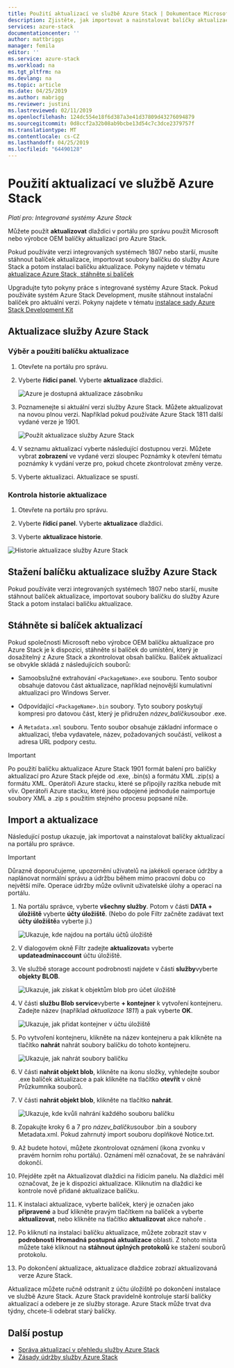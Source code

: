 ```yaml
---
title: Použití aktualizací ve službě Azure Stack | Dokumentace Microsoftu
description: Zjistěte, jak importovat a nainstalovat balíčky aktualizací společnosti Microsoft pro systém Azure Stack integrované.
services: azure-stack
documentationcenter: ''
author: mattbriggs
manager: femila
editor: ''
ms.service: azure-stack
ms.workload: na
ms.tgt_pltfrm: na
ms.devlang: na
ms.topic: article
ms.date: 04/25/2019
ms.author: mabrigg
ms.reviewer: justini
ms.lastreviewed: 02/11/2019
ms.openlocfilehash: 124dc554e18f6d387a3e41d37809d43276094879
ms.sourcegitcommit: 0d8ccf2a32b08ab9bcbe13d54c7c3dce2379757f
ms.translationtype: MT
ms.contentlocale: cs-CZ
ms.lasthandoff: 04/25/2019
ms.locfileid: "64490128"
---
```

# <a name="apply-updates-in-azure-stack"></a>Použití aktualizací ve službě Azure Stack

*Platí pro: Integrované systémy Azure Stack*

Můžete použít **aktualizovat** dlaždici v portálu pro správu použít Microsoft nebo výrobce OEM balíčky aktualizací pro Azure Stack.

Pokud používáte verzi integrovaných systémech 1807 nebo starší, musíte stáhnout balíček aktualizace, importovat soubory balíčku do služby Azure Stack a potom instalaci balíčku aktualizace. Pokyny najdete v tématu [aktualizace Azure Stack, stáhněte si balíček](#update-azure-stack-by-downloading-the-package)

Upgradujte tyto pokyny práce s integrované systémy Azure Stack. Pokud používáte systém Azure Stack Development, musíte stáhnout instalační balíček pro aktuální verzi. Pokyny najdete v tématu [instalace sady Azure Stack Development Kit](../asdk/asdk-install.md)

## <a name="update-azure-stack"></a>Aktualizace služby Azure Stack

### <a name="select-and-apply-an-update-package"></a>Výběr a použití balíčku aktualizace

1. Otevřete na portálu pro správu.

2. Vyberte **řídicí panel**. Vyberte **aktualizace** dlaždici.

    ![Azure je dostupná aktualizace zásobníku](media/azure-stack-apply-updates/azure-stack-updates-1901-dashboard.png)

3. Poznamenejte si aktuální verzi služby Azure Stack. Můžete aktualizovat na novou plnou verzi. Například pokud používáte Azure Stack 1811 další vydané verze je 1901.

    ![Použít aktualizace služby Azure Stack](media/azure-stack-apply-updates/azure-stack-updates-1901-updateavailable.png)

4. V seznamu aktualizací vyberte následující dostupnou verzi. Můžete vybrat **zobrazení** ve vydané verzi sloupec Poznámky k otevření tématu poznámky k vydání verze pro, pokud chcete zkontrolovat změny verze.

5. Vyberte aktualizaci. Aktualizace se spustí.

### <a name="review-update-history"></a>Kontrola historie aktualizace

1. Otevřete na portálu pro správu.

2. Vyberte **řídicí panel**. Vyberte **aktualizace** dlaždici.

3. Vyberte **aktualizace historie**.

![Historie aktualizace služby Azure Stack](media/azure-stack-apply-updates/azure-stack-update-history.PNG)

## <a name="update-azure-stack-by-downloading-the-package"></a>Stažení balíčku aktualizace služby Azure Stack

Pokud používáte verzi integrovaných systémech 1807 nebo starší, musíte stáhnout balíček aktualizace, importovat soubory balíčku do služby Azure Stack a potom instalaci balíčku aktualizace.

## <a name="download-the-update-package"></a>Stáhněte si balíček aktualizací

Pokud společnosti Microsoft nebo výrobce OEM balíčku aktualizace pro Azure Stack je k dispozici, stáhněte si balíček do umístění, který je dosažitelný z Azure Stack a zkontrolovat obsah balíčku. Balíček aktualizací se obvykle skládá z následujících souborů:

- Samoobslužné extrahování `<PackageName>.exe` souboru. Tento soubor obsahuje datovou část aktualizace, například nejnovější kumulativní aktualizaci pro Windows Server.

- Odpovídající `<PackageName>.bin` soubory. Tyto soubory poskytují kompresi pro datovou část, který je přidružen *název_balíčku*soubor .exe.

- A `Metadata.xml` souboru. Tento soubor obsahuje základní informace o aktualizaci, třeba vydavatele, název, požadovaných součástí, velikost a adresa URL podpory cestu.

> [!IMPORTANT]  
> Po použití balíčku aktualizace Azure Stack 1901 formát balení pro balíčky aktualizací pro Azure Stack přejde od .exe, .bin(s) a formátu XML .zip(s) a formátu XML. Operátoři Azure stacku, které se připojily razítka nebude mít vliv. Operátoři Azure stacku, které jsou odpojené jednoduše naimportuje soubory XML a .zip s použitím stejného procesu popsané níže.

## <a name="import-and-install-updates"></a>Import a aktualizace

Následující postup ukazuje, jak importovat a nainstalovat balíčky aktualizací na portálu pro správce.

> [!IMPORTANT]  
> Důrazně doporučujeme, upozornění uživatelů na jakékoli operace údržby a naplánovat normální správu a údržbu během mimo pracovní dobu co největší míře. Operace údržby může ovlivnit uživatelské úlohy a operací na portálu.

1. Na portálu správce, vyberte **všechny služby**. Potom v části **DATA + úložiště** vyberte **účty úložiště**. (Nebo do pole Filtr začněte zadávat text **účty úložiště**a vyberte ji.)

    ![Ukazuje, kde najdou na portálu účtů úložiště](media/azure-stack-apply-updates/ApplyUpdates1.png)

2. V dialogovém okně Filtr zadejte **aktualizovat**a vyberte **updateadminaccount** účtu úložiště.

3. Ve službě storage account podrobnosti najdete v části **služby**vyberte **objekty BLOB**.
 
    ![Ukazuje, jak získat k objektům blob pro účet úložiště](media/azure-stack-apply-updates/ApplyUpdates3.png) 

4. V části **službu Blob service**vyberte **+ kontejner** k vytvoření kontejneru. Zadejte název (například *aktualizace 1811*) a pak vyberte **OK**.
 
     ![Ukazuje, jak přidat kontejner v účtu úložiště](media/azure-stack-apply-updates/ApplyUpdates4.png)

5. Po vytvoření kontejneru, klikněte na název kontejneru a pak klikněte na tlačítko **nahrát** nahrát soubory balíčku do tohoto kontejneru.
 
    ![Ukazuje, jak nahrát soubory balíčku](media/azure-stack-apply-updates/ApplyUpdates5.png)

6. V části **nahrát objekt blob**, klikněte na ikonu složky, vyhledejte soubor .exe balíček aktualizace a pak klikněte na tlačítko **otevřít** v okně Průzkumníka souborů.
  
7. V části **nahrát objekt blob**, klikněte na tlačítko **nahrát**.
  
    ![Ukazuje, kde kvůli nahrání každého souboru balíčku](media/azure-stack-apply-updates/ApplyUpdates6.png)

8. Zopakujte kroky 6 a 7 pro *název_balíčku*soubor .bin a soubory Metadata.xml. Pokud zahrnutý import souboru doplňkové Notice.txt.
9. Až budete hotovi, můžete zkontrolovat oznámení (ikona zvonku v pravém horním rohu portálu). Oznámení měl označovat, že se nahrávání dokončí.
10. Přejděte zpět na Aktualizovat dlaždici na řídicím panelu. Na dlaždici měl označovat, že je k dispozici aktualizace. Kliknutím na dlaždici ke kontrole nově přidané aktualizace balíčku.
11. K instalaci aktualizace, vyberte balíček, který je označen jako **připravené** a buď klikněte pravým tlačítkem na balíček a vyberte **aktualizovat**, nebo klikněte na tlačítko **aktualizovat** akce nahoře .
12. Po kliknutí na instalaci balíčku aktualizace, můžete zobrazit stav v **podrobnosti Hromadná postupná aktualizace** oblasti. Z tohoto místa můžete také kliknout na **stáhnout úplných protokolů** ke stažení souborů protokolu.
13. Po dokončení aktualizace, aktualizace dlaždice zobrazí aktualizovaná verze Azure Stack.

Aktualizace můžete ručně odstranit z účtu úložiště po dokončení instalace ve službě Azure Stack. Azure Stack pravidelně kontroluje starší balíčky aktualizací a odebere je ze služby storage. Azure Stack může trvat dva týdny, chcete-li odebrat starý balíčky.

## <a name="next-steps"></a>Další postup

- [Správa aktualizací v přehledu služby Azure Stack](azure-stack-updates.md)
- [Zásady údržby služby Azure Stack](azure-stack-servicing-policy.md)
